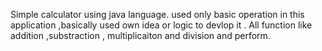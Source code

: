 Simple calculator using java language.
used only basic operation in this application ,basically used own idea or logic to devlop it .
All function like addition ,substraction , multiplicaiton and division and perform.
